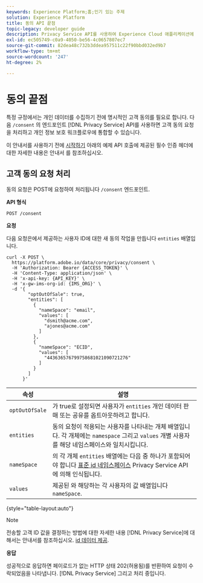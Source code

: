 ```yaml
---
keywords: Experience Platform;홈;인기 있는 주제
solution: Experience Platform
title: 동의 API 끝점
topic-legacy: developer guide
description: Privacy Service API를 사용하여 Experience Cloud 애플리케이션에 대한 고객 동의 요청을 관리하는 방법을 알아봅니다.
exl-id: ec505749-c0a9-4050-be56-4c0657807ec7
source-git-commit: 82dea48c732b3ddea957511c22f90bbd032ed9b7
workflow-type: tm+mt
source-wordcount: '247'
ht-degree: 2%

---
```


# 동의 끝점

특정 규정에서는 개인 데이터를 수집하기 전에 명시적인 고객 동의를 필요로 합니다. 다음 `/consent` 의 엔드포인트 [!DNL Privacy Service] API를 사용하면 고객 동의 요청을 처리하고 개인 정보 보호 워크플로우에 통합할 수 있습니다.

이 안내서를 사용하기 전에 [시작하기](./getting-started.md) 아래의 예제 API 호출에 제공된 필수 인증 헤더에 대한 자세한 내용은 안내서 를 참조하십시오.

## 고객 동의 요청 처리

동의 요청은 POST에 요청하여 처리됩니다 `/consent` 엔드포인트.

**API 형식**

```http
POST /consent
```

**요청**

다음 요청은에서 제공하는 사용자 ID에 대한 새 동의 작업을 만듭니다 `entities` 배열입니다.

```shell
curl -X POST \
  https://platform.adobe.io/data/core/privacy/consent \
  -H 'Authorization: Bearer {ACCESS_TOKEN}' \
  -H 'Content-Type: application/json' \
  -H 'x-api-key: {API_KEY}' \
  -H 'x-gw-ims-org-id: {IMS_ORG}' \
  -d '{
        "optOutOfSale": true,
        "entities": [
          {
            "nameSpace": "email",
            "values": [
              "dsmith@acme.com",
              "ajones@acme.com"
            ]
          },
          {
            "nameSpace": "ECID",
            "values": [
              "443636576799758681021090721276"
            ]
          }
        ]
      }'
```

| 속성 | 설명 |
| --- | --- |
| `optOutOfSale` | 가 true로 설정되면 사용자가 `entities` 개인 데이터 판매 또는 공유를 옵트아웃하려고 합니다. |
| `entities` | 동의 요청이 적용되는 사용자를 나타내는 개체 배열입니다. 각 개체에는 `namespace` 그리고 `values` 개별 사용자를 해당 네임스페이스와 일치시킵니다. |
| `nameSpace` | 의 각 개체 `entities` 배열에는 다음 중 하나가 포함되어야 합니다 [표준 id 네임스페이스](./appendix.md#standard-namespaces) Privacy Service API에 의해 인식됩니다. |
| `values` | 제공된 와 해당하는 각 사용자의 값 배열입니다 `nameSpace`. |

{style=&quot;table-layout:auto&quot;}

>[!NOTE]
>
>전송할 고객 ID 값을 결정하는 방법에 대한 자세한 내용 [!DNL Privacy Service]에 대해서는 안내서를 참조하십시오. [id 데이터 제공](../identity-data.md).

**응답**

성공적으로 응답하면 페이로드가 없는 HTTP 상태 202(허용됨)를 반환하여 요청이 수락되었음을 나타냅니다. [!DNL Privacy Service] 그리고 처리 중입니다.

